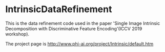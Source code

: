 # IntrinsicDataRefinement

This is the data refinement code used in the paper 'Single Image Intrinsic Decomposition with Discriminative Feature Encoding'(ICCV 2019 workshop).

The project page is http://www.phi-ai.org/project/Intrinsic/default.htm

